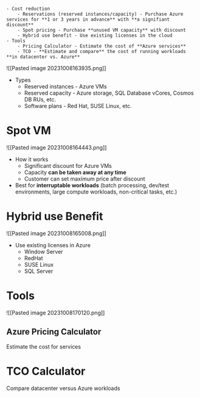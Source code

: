 

```ad-summary
- Cost reduction
	- Reservations (reserved instances/capacity) - Purchase Azure services for **1 or 3 years in advance** with **a signifiant discount**
	- Spot pricing - Purchase **unused VM capacity** with discount
	- Hybrid use benefit - Use existing licenses in the cloud
- Tools
	- Pricing Calculator - Estimate the cost of **Azure services**
	- TCO - **Estimate and compare** the cost of running workloads **in datacenter vs. Azure**

```


![[Pasted image 20231008163935.png]]

- Types
	- Reserved instances - Azure VMs
	- Reserved capacity - Azure storage, SQL Database vCores, Cosmos DB RUs, etc.
	- Software plans - Red Hat, SUSE Linux, etc.


# Spot VM

![[Pasted image 20231008164443.png]]

- How it works
	- Significant discount for Azure VMs
	- Capacity **can be taken away at any time**
	- Customer can set maximum price after discount
- Best for **interruptable workloads** (batch processing, dev/test environments, large compute workloads, non-critical tasks, etc.)

# Hybrid use Benefit

![[Pasted image 20231008165008.png]]

- Use existing licenses in Azure
	- Window Server
	- RedHat
	- SUSE Linux
	- SQL Server


# Tools

![[Pasted image 20231008170120.png]]

## Azure Pricing Calculator
Estimate the cost for services

# TCO Calculator
Compare datacenter versus Azure workloads